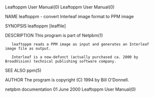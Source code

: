 Leaftoppm User Manual(0)                                                                                                                                                             Leaftoppm User Manual(0)



NAME
       leaftoppm - convert Interleaf image format to PPM image


SYNOPSIS
       leaftoppm [leaffile]


DESCRIPTION
       This program is part of Netpbm(1)

       leaftoppm reads a PPM image as input and generates an Interleaf image file as output.

       Interleaf is a now-defunct (actually purchased ca. 2000 by BroadVision) technical publishing software company.


SEE ALSO
       ppm(5)



AUTHOR
       The program is copyright (C) 1994 by Bill O'Donnell.



netpbm documentation                                                                             01 June 2000                                                                        Leaftoppm User Manual(0)
